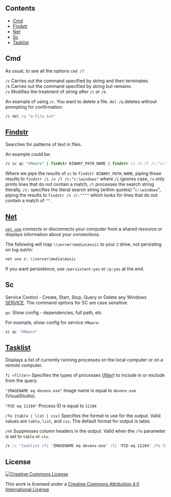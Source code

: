 ## Contents

* [Cmd](#cmd)
* [Findstr](#findstr)
* [Net](#net)
* [Sc](#sc)
* [Tasklist](#tasklist)

## Cmd

As usual, to see all the options `cmd /?`  

`/c` Carries out the command specified by string and then terminates.  
`/k` Carries out the command specified by string but remains.  
`/s` Modifies the treatment of _string_ after `/c` or `/k`.

An example of using `/c`. You want to delete a file. `del /q` deletes without prompting for confirmation:

```bat
/c del /q "a-file.txt"
```

## [Findstr](https://docs.microsoft.com/en-us/windows-server/administration/windows-commands/findstr)

Searches for patterns of text in files.

An example could be:

```bat
/c sc qc "VMware" | findstr BINARY_PATH_NAME | findstr /i /v /l /c:"c:\windows" | findstr /v /c:""""
```

Where we pipe the results of `sc` to `findstr BINARY_PATH_NAME`, piping those results to `findstr /i /v /l /c:"c:\windows"` where `/i` ignores case, `/v` only prints lines that do not contain a match, `/l` processes the search string literally, `/c:` specifies the literal search string (within quotes) "`c:\windows`", piping the results to `findstr /v /c:""""` which looks for lines that do not contain a match of `""`.

## [Net](https://www.computerhope.com/nethlp.htm)

[`net use`](https://www.lifewire.com/net-use-command-2618096) connects or disconnects your computer from a shared resource or displays information about your connections.

The following will map `\\server\media\music` to your `Z` drive, not persisting on log out/in:

```bat
net use z: \\server\media\music
```

If you want persistence, use `/persistent:yes` or `/p:yes` at the end.

## Sc

Service Control - Create, Start, Stop, Query or Delete any Windows [SERVICE](https://ss64.com/nt/syntax-services.html). The command options for SC are case sensitive.

`qc`: Show config - dependencies, full path, etc

For example, show config for service `VMware`:

```bat
sc qc "VMware"
```

## [Tasklist](https://docs.microsoft.com/en-us/windows-server/administration/windows-commands/tasklist)

Displays a list of currently running processes on the local computer or on a remote computer.

`fi <filter>` Specifies the types of processes (_[filter](https://docs.microsoft.com/en-us/windows-server/administration/windows-commands/tasklist#filter-names-operators-and-values)_) to include in or exclude from the query.

`"IMAGENAME eq devenv.exe"`  Image name is equal to `devenv.exe` (VisualStudio).

`"PID eq 11184"` Process ID is equal to `11184`

`/fo {table | list | csv}` Specifies the format to use for the output. Valid values are `table`, `list`, and `csv`. The default format for output is table.

`/nh` Suppresses column headers in the output. Valid when the `/fo` parameter is set to `table` or `csv`.

```bat
/s /c "tasklist /fi "IMAGENAME eq devenv.exe" /fi "PID eq 11184" /fo TABLE /nh"
```





## License

[![Creative Commons License](http://i.creativecommons.org/l/by/4.0/88x31.png)](https://creativecommons.org/licenses/by/4.0/)

This work is licensed under a [Creative Commons Attribution 4.0 International License](http://creativecommons.org/licenses/by/4.0/)

